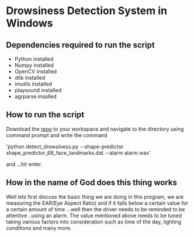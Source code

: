 # Drowsiness Detection System in Windows

## Dependencies required to run the script

* Python installed
* Numpy installed 
* OpenCV installed 
* dlib installed
* imutils installed
* playsound installed
* agrparse insalled

## How to run the script

Download the [repo](<https://github.com/amancodeblast/Drowsiness-Detection-OpenCV->) to your workspace and navigate to the directory using command prompt and write the command 

'python detect_drowsiness.py --shape-predictor shape_predictor_68_face_landmarks.dat --alarm alarm.wav'

and ...hit enter.

## How in the name of God does this thing works

Well lets first discuss the basic thing we are doing in this program, we are measuring the EAR(Eye Aspect Ratio) and if it falls below a certain value for a certain amount of time ...well then the driver needs to be reminded to be attentive ..using an alarm. The value mentioned above needs to be tuned taking various factors into consideration such as time of the day, lighting conditions and many more. 

 

